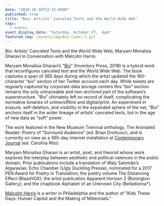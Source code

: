 ```yaml
---
date: "2018-10-16T22:32-0400"
published: true
title: "Bio: Artists’ Canceled Texts and the World Wide Web"
tags:
  - events
event_display_date: "Saturday, October 27,  6pm"
featured_img: /assets/img/Bio_Cover-2.gif
---
```


Bio: Artists’ Canceled Texts and the World Wide Web,
Maryam Monalisa Gharavi in Conversation with Malcolm Harris

Maryam Monalisa Gharavi’s "[Bio](http://www.inventorypress.com/product/bio)" (Inventory Press, 2018) is a hybrid work that reconfigures canceled text and the World Wide Web. The book captures a span of 365 days during which the artist updated the 160-character “bio” section of her Twitter account each day. While tweets are regularly captured by corporate data storage centers this “bio” section remains the only untraceable and non-archived part of the software’s superstructure. “Bio” ultimately left no record of itself, complicating the normative binaries of online/offline and digital/print. An experiment in erasure, self-deletion, and visibility in the expanded sphere of the net, “Bio” anchors itself in the wider lineage of artists’ canceled texts, but in the age of new data as “soft” power.

The work featured in the New Museum Triennial anthology, The Animated Reader: Poetry of “Surround Audience” (ed. Brian Droitcour), and is currently on view as a 365-day internet installation at [Contemporary Journal](https://thecontemporaryjournal.org/issues/bio) (ed. Carolina Rito).

Maryam Monalisa Gharavi is an artist, poet, and theorist whose work explores the interplay between aesthetic and political valences in the public domain. Prior publications include a translation of Waly Salomão’s Algaravias: Echo Chamber (Ugly Duckling Presse), nominated for a 2017 PEN Award for Poetry in Translation; the poetry volume The Distancing Effect (BlazeVOX); the artist publication Apparent Horizon 2 (Bonington Gallery); and the chapbook Alphabet of an Unknown City (Belladonna\*).

[Malcolm Harris](https://twitter.com/BigMeanInternet) is a writer in Philadelphia and the author of "Kids These Days: Human Capital and the Making of Millennials."
